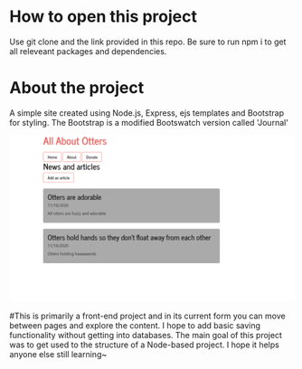 # How to open this project

Use git clone and the link provided in this repo.
Be sure to run npm i to get all releveant packages and dependencies.

# About the project

A simple site created using Node.js, Express, ejs templates and Bootstrap for styling. The Bootstrap is a modified Bootswatch version called 'Journal'

![A white background with the header all about otters and buttons with the option to view home, about and donate. There are also some facts about otters](sitepreview.png)

#This is primarily a front-end project and in its current form you can move between pages and explore the content. I hope to add basic saving functionality without getting into databases. The main goal of this project was to get used to the structure of a Node-based project. I hope it helps anyone else still learning~

